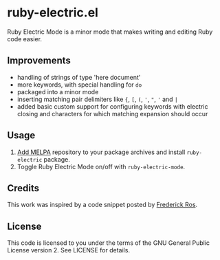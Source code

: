 ruby-electric.el
================

Ruby Electric Mode is a minor mode that makes writing and editing Ruby code easier.

Improvements
------------

* handling of strings of type 'here document'
* more keywords, with special handling for `do`
* packaged into a minor mode
* inserting matching pair delimiters like `{`, `[`, `(`, `'`, `"`, `'` and `|`
* added basic custom support for configuring keywords with electric closing and characters for which matching expansion should occur

Usage
-----

1. [Add MELPA](http://melpa.milkbox.net/#installing) repository to your package archives and install `ruby-electric` package.
2. Toggle Ruby Electric Mode on/off with `ruby-electric-mode`.

Credits
-------

This work was inspired by a code snippet posted by [Frederick Ros](https://github.com/sleeper).

License
-------

This code is licensed to you under the terms of the GNU General Public
License version 2. See LICENSE for details.
